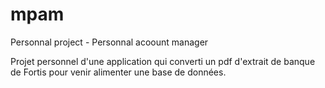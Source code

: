 # mpam
Personnal project - Personnal acoount manager

Projet personnel d'une application qui converti un pdf d'extrait de banque de Fortis pour venir alimenter une base de données.
